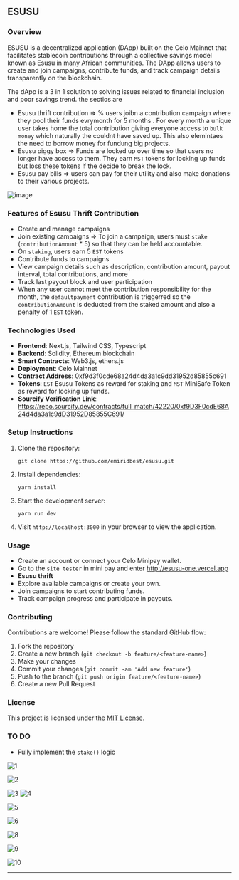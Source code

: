 
## ESUSU

### Overview
ESUSU is a decentralized application (DApp) built on the Celo Mainnet  that facilitates stablecoin contributions through a collective savings model known as Esusu in many African communities. The DApp allows users to create and join campaigns, contribute funds, and track campaign details transparently on the blockchain.

The dApp is a 3 in 1 solution to solving issues related to financial inclusion and poor savings trend. the sectios are 
- Esusu thrift contribution => % users joibn a contribution campaign where they pool their funds evrymonth for 5 months . For every month a unique user takes home the total contribution giving everyone access to `bulk money` which naturally the couldnt have saved up. This also elemintaes the need to borrow money for fundung big projects.
- Esusu piggy box => Funds are locked up over time so that users no longer have access to them. They earn `MST` tokens for locking up funds but loss these tokens if the decide to break the lock.
- Esusu pay bills => users can pay for their utility and also make donations to their various projects.

![image](https://github.com/emiridbest/esusu/assets/6362475/be3da0ba-5da9-47ea-a1eb-f3dd886485ef)


### Features of Esusu Thrift Contribution
- Create and manage campaigns
- Join existing campaigns => To join a campaign, users must `stake` (`contributionAmount` * 5) so that they can be held accountable.
- On `staking`, users earn 5 `EST` tokens
- Contribute funds to campaigns
- View campaign details such as description, contribution amount, payout interval, total contributions, and more
- Track last payout block and user participation
- When any user cannot meet the contribution responsibility for the month, the `defaultpayment` contribution is triggerred so the  `contributionAmount`  is deducted from the staked amount and also a penalty of 1 `EST` token.

### Technologies Used
- **Frontend**: Next.js, Tailwind CSS, Typescript
- **Backend**: Solidity, Ethereum blockchain
- **Smart Contracts**: Web3.js, ethers.js
- **Deployment**: Celo Mainnet
-  **Contract Address**: 0xf9d3f0cde68a24d4da3a1c9dd31952d85855c691
-  **Tokens**: `EST` Esusu Tokens as reward for staking  and `MST` MiniSafe Token as reward for locking up funds.
- **Sourcify Verification Link**: https://repo.sourcify.dev/contracts/full_match/42220/0xf9D3F0cdE68A24d4da3a1c9dD31952D85855C691/
### Setup Instructions
1. Clone the repository:
   ```
   git clone https://github.com/emiridbest/esusu.git
   ```
2. Install dependencies:
   ```
   yarn install
   ```
3. Start the development server:
   ```
   yarn run dev
   ```
4. Visit `http://localhost:3000` in your browser to view the application.

### Usage
- Create an account or connect your Celo Minipay wallet.
- Go to the `site tester` in mini pay and enter http://esusu-one.vercel.app
- **Esusu thrift**
- Explore available campaigns or create your own.
- Join campaigns to start contributing funds.
- Track campaign progress and participate in payouts.

### Contributing
Contributions are welcome! Please follow the standard GitHub flow:
1. Fork the repository
2. Create a new branch (`git checkout -b feature/<feature-name>`)
3. Make your changes
4. Commit your changes (`git commit -am 'Add new feature'`)
5. Push to the branch (`git push origin feature/<feature-name>`)
6. Create a new Pull Request

### License
This project is licensed under the [MIT License](LICENSE).

### TO DO
- Fully implement the `stake()` logic


![1](https://github.com/emiridbest/esusu/assets/6362475/d7c54cc5-3c23-433d-a935-3d09975102c7)

![2](https://github.com/emiridbest/esusu/assets/6362475/b30de746-c2db-4a43-a976-2c00eea408f3)

![3](https://github.com/emiridbest/esusu/assets/6362475/0c958d2d-b537-45f1-91d8-3b6c4c883011)
![4](https://github.com/emiridbest/esusu/assets/6362475/4b27f0c8-4a3c-4b7c-b17d-c8b8fc3879e2)

![5](https://github.com/emiridbest/esusu/assets/6362475/12111a40-8c3f-4039-9167-b4e02c0bed2f)


![6](https://github.com/emiridbest/esusu/assets/6362475/478530fd-0568-41b5-9485-78ad207f3465)


![8](https://github.com/emiridbest/esusu/assets/6362475/ef36d162-66fc-49d0-a43c-fe9a45081532)


![9](https://github.com/emiridbest/esusu/assets/6362475/1a28931f-c967-4463-9ee8-0710e7114e7c)


![10](https://github.com/emiridbest/esusu/assets/6362475/0e1d0a9e-c1fd-4997-ab42-d0dcfb69df43)





---

